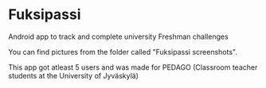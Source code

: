 # Fuksipassi
Android app to track and complete university Freshman challenges

You can find pictures from the folder called "Fuksipassi screenshots".

This app got atleast 5 users and was made for PEDAGO (Classroom teacher students at the University of Jyväskylä)
